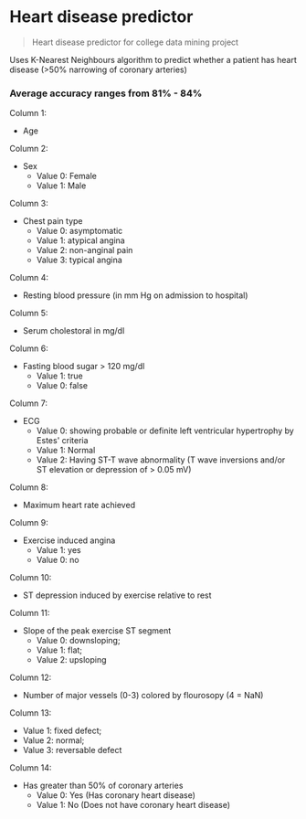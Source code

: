 # Heart disease predictor

> Heart disease predictor for college data mining project

Uses K-Nearest Neighbours algorithm to predict whether a patient has heart disease (>50% narrowing of coronary arteries)

### Average accuracy ranges from 81% - 84%

Column 1:
- Age

Column 2:
- Sex
    - Value 0: Female
    - Value 1: Male

Column 3:
- Chest pain type
    - Value 0: asymptomatic
    - Value 1: atypical angina
    - Value 2: non-anginal pain
    - Value 3: typical angina

Column 4:
- Resting blood pressure (in mm Hg on admission to hospital)

Column 5:
- Serum cholestoral in mg/dl

Column 6:
- Fasting blood sugar > 120 mg/dl
    - Value 1: true
    - Value 0: false

Column 7:
- ECG
    - Value 0: showing probable or definite left ventricular hypertrophy by Estes' criteria
    - Value 1: Normal
    - Value 2: Having ST-T wave abnormality (T wave inversions and/or ST elevation or depression of > 0.05 mV)

Column 8:
- Maximum heart rate achieved

Column 9:
- Exercise induced angina 
    - Value 1: yes
    - Value 0: no

Column 10:
- ST depression induced by exercise relative to rest

Column 11:
-  Slope of the peak exercise ST segment
    - Value 0: downsloping; 
    - Value 1: flat; 
    - Value 2: upsloping

Column 12:
- Number of major vessels (0-3) colored by flourosopy (4 = NaN)

Column 13:
- Value 1: fixed defect; 
- Value 2: normal; 
- Value 3: reversable defect

Column 14:
- Has greater than 50% of coronary arteries
    - Value 0: Yes (Has coronary heart disease)
    - Value 1: No (Does not have coronary heart disease)
